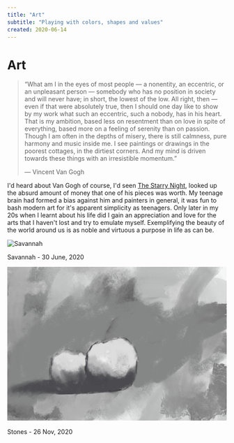 ```yaml
---
title: "Art"
subtitle: "Playing with colors, shapes and values"
created: 2020-06-14
---
```


# Art


> “What am I in the eyes of most people — a nonentity, an eccentric, or an
> unpleasant person — somebody who has no position in society and will
> never have; in short, the lowest of the low. All right, then — even if
> that were absolutely true, then I should one day like to show by my work
> what such an eccentric, such a nobody, has in his heart. That is my
> ambition, based less on resentment than on love in spite of everything,
> based more on a feeling of serenity than on passion. Though I am often
> in the depths of misery, there is still calmness, pure harmony and music
> inside me. I see paintings or drawings in the poorest cottages, in the
> dirtiest corners. And my mind is driven towards these things with an
> irresistible momentum.”
>
> ― Vincent Van Gogh

I'd heard about Van Gogh of course, I'd seen [The Starry
Night](https://en.wikipedia.org/wiki/The_Starry_Night), looked up the
absurd amount of money that one of his pieces was worth.  My teenage
brain had formed a bias against him and painters in general, it was fun
to bash modern art for it's apparent simplicity as teenagers. Only later
in my 20s when I learnt about his life did I gain an appreciation and
love for the arts that I haven't lost and try to emulate myself.
Exemplifying the beauty of the world around us is as noble and virtuous
a purpose in life as can be.

![](./static/images/Savannah.png "Savannah")

Savannah - 30 June, 2020

![](./static/images/stones.jpg "stones")

Stones - 26 Nov, 2020
